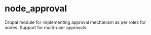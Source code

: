 # node_approval
Drupal module for implementing approval mechanism as per roles for nodes. Support for multi-user approvals
